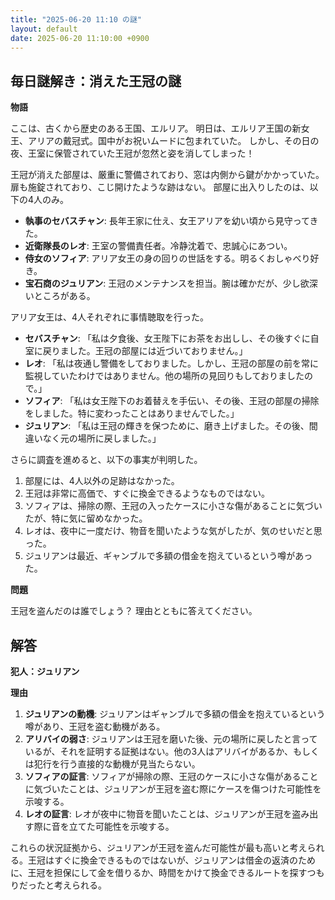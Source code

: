 ```yaml
---
title: "2025-06-20 11:10 の謎"
layout: default
date: 2025-06-20 11:10:00 +0900
---
```

## 毎日謎解き：消えた王冠の謎

**物語**

ここは、古くから歴史のある王国、エルリア。
明日は、エルリア王国の新女王、アリアの戴冠式。国中がお祝いムードに包まれていた。
しかし、その日の夜、王室に保管されていた王冠が忽然と姿を消してしまった！

王冠が消えた部屋は、厳重に警備されており、窓は内側から鍵がかかっていた。
扉も施錠されており、こじ開けたような跡はない。
部屋に出入りしたのは、以下の4人のみ。

*   **執事のセバスチャン**: 長年王家に仕え、女王アリアを幼い頃から見守ってきた。
*   **近衛隊長のレオ**: 王室の警備責任者。冷静沈着で、忠誠心にあつい。
*   **侍女のソフィア**: アリア女王の身の回りの世話をする。明るくおしゃべり好き。
*   **宝石商のジュリアン**: 王冠のメンテナンスを担当。腕は確かだが、少し欲深いところがある。

アリア女王は、4人それぞれに事情聴取を行った。

*   **セバスチャン**: 「私は夕食後、女王陛下にお茶をお出しし、その後すぐに自室に戻りました。王冠の部屋には近づいておりません。」
*   **レオ**: 「私は夜通し警備をしておりました。しかし、王冠の部屋の前を常に監視していたわけではありません。他の場所の見回りもしておりましたので。」
*   **ソフィア**: 「私は女王陛下のお着替えを手伝い、その後、王冠の部屋の掃除をしました。特に変わったことはありませんでした。」
*   **ジュリアン**: 「私は王冠の輝きを保つために、磨き上げました。その後、間違いなく元の場所に戻しました。」

さらに調査を進めると、以下の事実が判明した。

1.  部屋には、4人以外の足跡はなかった。
2.  王冠は非常に高価で、すぐに換金できるようなものではない。
3.  ソフィアは、掃除の際、王冠の入ったケースに小さな傷があることに気づいたが、特に気に留めなかった。
4.  レオは、夜中に一度だけ、物音を聞いたような気がしたが、気のせいだと思った。
5.  ジュリアンは最近、ギャンブルで多額の借金を抱えているという噂があった。

**問題**

王冠を盗んだのは誰でしょう？
理由とともに答えてください。

## 解答

**犯人：ジュリアン**

**理由**

1.  **ジュリアンの動機**: ジュリアンはギャンブルで多額の借金を抱えているという噂があり、王冠を盗む動機がある。
2.  **アリバイの弱さ**: ジュリアンは王冠を磨いた後、元の場所に戻したと言っているが、それを証明する証拠はない。他の3人はアリバイがあるか、もしくは犯行を行う直接的な動機が見当たらない。
3.  **ソフィアの証言**: ソフィアが掃除の際、王冠のケースに小さな傷があることに気づいたことは、ジュリアンが王冠を盗む際にケースを傷つけた可能性を示唆する。
4.  **レオの証言**: レオが夜中に物音を聞いたことは、ジュリアンが王冠を盗み出す際に音を立てた可能性を示唆する。

これらの状況証拠から、ジュリアンが王冠を盗んだ可能性が最も高いと考えられる。王冠はすぐに換金できるものではないが、ジュリアンは借金の返済のために、王冠を担保にして金を借りるか、時間をかけて換金できるルートを探すつもりだったと考えられる。
